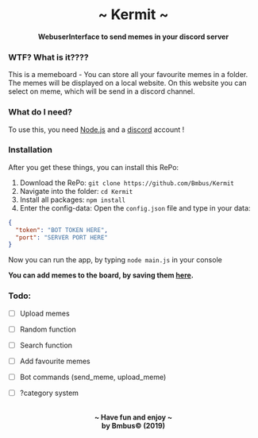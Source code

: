 <div align=center>
    <a href="">
        <img src=""</img>
    </a>
    <h1>~ Kermit ~</h1>
    <strong>WebuserInterface to send memes in your discord server </strong> </br>
</div>

### WTF? What is it????
This is a memeboard - You can store all your favourite memes in a folder. The memes will be displayed on a local website. On this website you can select on meme, which will be send in a discord channel.

### What do I need?
To use this, you need [Node.js](https://nodejs.org/en/) and a [discord](https://discordapp.com/) account ! <br>

### Installation
After you get these things, you can install this RePo:
1. Download the RePo: ``git clone https://github.com/Bmbus/Kermit``
2. Navigate into the folder: ``cd Kermit``
3. Install all packages: ``npm install``
4. Enter the config-data: Open the ``config.json`` file and type in your data:
````json
{
  "token": "BOT TOKEN HERE",
  "port": "SERVER PORT HERE"
}
````
Now you can run the app, by typing ``node main.js`` in your console <br>

<strong>You can add memes to the board, by saving them [here](https://github.com/Bmbus/Kermit/tree/master/src/memes).</strong>

### Todo:
- [ ] Upload memes
- [ ] Random function
- [ ] Search function
- [ ] Add favourite memes
- [ ] Bot commands (send_meme, upload_meme)
- [ ] ?category system


<br>
<div align=center>
    <strong>~ Have fun and enjoy  ~</strong><br>
    <strong>by Bmbus© (2019)</strong>
</div>
